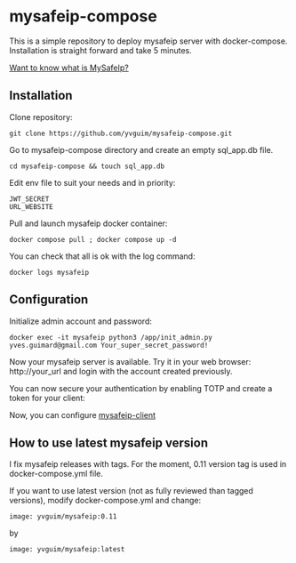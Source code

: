 # mysafeip-compose

This is a simple repository to deploy mysafeip server with docker-compose.
Installation is straight forward and take 5 minutes.

[Want to know what is MySafeIp?](https://github.com/yvguim/mysafeip)

## Installation

Clone repository:
```
git clone https://github.com/yvguim/mysafeip-compose.git
```

Go to mysafeip-compose directory and create an empty sql_app.db file.
```
cd mysafeip-compose && touch sql_app.db
```

Edit env file to suit your needs and in priority:
```
JWT_SECRET
URL_WEBSITE
```

Pull and launch mysafeip docker container:
```
docker compose pull ; docker compose up -d
```

You can check that all is ok with the log command:
```
docker logs mysafeip 
```

## Configuration

Initialize admin account and password:
```
docker exec -it mysafeip python3 /app/init_admin.py yves.guimard@gmail.com Your_super_secret_password!
```

Now your mysafeip server is available. Try it in your web browser: http://your_url and login with the account created previously.

You can now secure your authentication by enabling TOTP and create a token for your client:

Now, you can configure [mysafeip-client](https://github.com/yvguim/mysafeip-client)


## How to use latest mysafeip version

I fix mysafeip releases with tags. For the moment, 0.11 version tag is used in docker-compose.yml file.

If you want to use latest version (not as fully reviewed than tagged versions), modify docker-compose.yml and change:
 ```
 image: yvguim/mysafeip:0.11
 ```
 by 
 ```
 image: yvguim/mysafeip:latest
```
